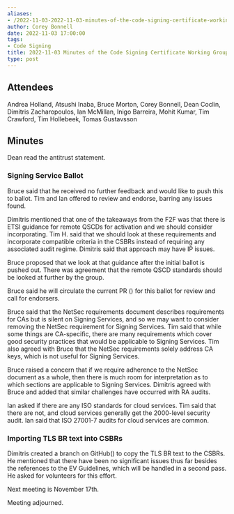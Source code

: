 ```yaml
---
aliases:
- /2022-11-03-2022-11-03-minutes-of-the-code-signing-certificate-working-group/
author: Corey Bonnell
date: 2022-11-03 17:00:00
tags:
- Code Signing
title: 2022-11-03 Minutes of the Code Signing Certificate Working Group
type: post
---
```


## Attendees 

Andrea Holland, Atsushi Inaba, Bruce Morton, Corey Bonnell, Dean Coclin, Dimitris Zacharopoulos, Ian McMillan, Inigo Barreira, Mohit Kumar, Tim Crawford, Tim Hollebeek, Tomas Gustavsson

## Minutes 

Dean read the antitrust statement.

### Signing Service Ballot 

Bruce said that he received no further feedback and would like to push this to ballot. Tim and Ian offered to review and endorse, barring any issues found.

Dimitris mentioned that one of the takeaways from the F2F was that there is ETSI guidance for remote QSCDs for activation and we should consider incorporating. Tim H. said that we should look at these requirements and incorporate compatible criteria in the CSBRs instead of requiring any associated audit regime. Dimitris said that approach may have IP issues.

Bruce proposed that we look at that guidance after the initial ballot is pushed out. There was agreement that the remote QSCD standards should be looked at further by the group.

Bruce said he will circulate the current PR () for this ballot for review and call for endorsers.

Bruce said that the NetSec requirements document describes requirements for CAs but is silent on Signing Services, and so we may want to consider removing the NetSec requirement for Signing Services. Tim said that while some things are CA-specific, there are many requirements which cover good security practices that would be applicable to Signing Services. Tim also agreed with Bruce that the NetSec requirements solely address CA keys, which is not useful for Signing Services.

Bruce raised a concern that if we require adherence to the NetSec document as a whole, then there is much room for interpretation as to which sections are applicable to Signing Services. Dimitris agreed with Bruce and added that similar challenges have occurred with RA audits.

Ian asked if there are any ISO standards for cloud services. Tim said that there are not, and cloud services generally get the 2000-level security audit. Ian said that ISO 27001-7 audits for cloud services are common.

### Importing TLS BR text into CSBRs 

Dimitris created a branch on GitHub() to copy the TLS BR text to the CSBRs. He mentioned that there have been no significant issues thus far besides the references to the EV Guidelines, which will be handled in a second pass. He asked for volunteers for this effort.

Next meeting is November 17th.

Meeting adjourned.